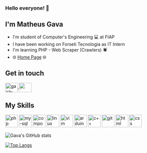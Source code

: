 ### Hello everyone! 👊
## I'm Matheus Gava
- I'm student of Computer's Engineering 💻 at FIAP
- I have been working on Forseti Tecnologia as IT Intern
- I'm learning PHP - Web Scraper (Crawlers) 🕷️
- 🌐 [Home Page](https://mtgava.github.io/home_page/) 🌐

## Get in touch
<a href="https://www.linkedin.com/in/matheus-gava-silva/" target="_blank">
  <img align="center" alt="gava-linkedin" height="30" width="40" src="https://cdn.jsdelivr.net/gh/devicons/devicon/icons/linkedin/linkedin-original.svg">
</a> <a href="mailto:matheus.gava3@gmail.com" target="_blank">
  <img align="center" alt"gava-email" height="30" width="40" src="https://cdn.jsdelivr.net/gh/devicons/devicon/icons/google/google-original.svg">
</a>

## My Skills
<img src="https://cdn.jsdelivr.net/gh/devicons/devicon/icons/php/php-original.svg" alt="php" witdh="40" height="40" style="max-width:100%;"></img>
<img src="https://cdn.jsdelivr.net/gh/devicons/devicon/icons/mysql/mysql-original-wordmark.svg" alt="my-sql" witdh="40" height="40" style="max-width:100%;"></img>
<img src="https://cdn.jsdelivr.net/gh/devicons/devicon/icons/composer/composer-original.svg" alt="composer" witdh="40" height="40" style="max-width:100%;"></img>
<img src="https://cdn.jsdelivr.net/gh/devicons/devicon/icons/linux/linux-original.svg" alt="linux" witdh="40" height="40" style="max-width:100%;"></img>
<img src="https://cdn.jsdelivr.net/gh/devicons/devicon/icons/vim/vim-original.svg" alt="vim" witdh="40" height="40" style="max-width:100%;"></img>
<img src="https://cdn.jsdelivr.net/gh/devicons/devicon/icons/arduino/arduino-original.svg" alt="arduino" witdh="40" height="40" style="max-width:100%;"></img>
<img src="https://cdn.jsdelivr.net/gh/devicons/devicon/icons/cplusplus/cplusplus-original.svg" alt="c++" witdh="40" height="40" style="max-width:100%;"></img>
<img src="https://cdn.jsdelivr.net/gh/devicons/devicon/icons/git/git-original.svg" alt="git" witdh="40" height="40" style="max-width:100%;"></img>
<img src="https://cdn.jsdelivr.net/gh/devicons/devicon/icons/html5/html5-original.svg" alt="html" witdh="40" height="40" style="max-width:100%;"></img>
<img src="https://cdn.jsdelivr.net/gh/devicons/devicon/icons/css3/css3-original.svg" alt="css" witdh="40" height="40" style="max-width:100%;"></img>

![Gava's GitHub stats](https://github-readme-stats.vercel.app/api?username=MTGava&theme=react&show_icons=true)

[![Top Langs](https://github-readme-stats.vercel.app/api/top-langs/?username=MTGava&layout=compact&theme=react)](https://github.com/MTGava/github-readme-stats)
